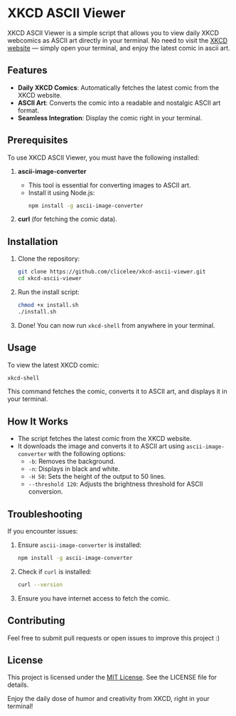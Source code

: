 # XKCD ASCII Viewer

XKCD ASCII Viewer is a simple script that allows you to view daily XKCD webcomics as ASCII art directly in your terminal. No need to visit the [XKCD website](https://xkcd.com/) — simply open your terminal, and enjoy the latest comic in ascii art.

## Features
- **Daily XKCD Comics**: Automatically fetches the latest comic from the XKCD website.
- **ASCII Art**: Converts the comic into a readable and nostalgic ASCII art format.
- **Seamless Integration**: Display the comic right in your terminal.

## Prerequisites
To use XKCD ASCII Viewer, you must have the following installed:

1. **ascii-image-converter**
   - This tool is essential for converting images to ASCII art.
   - Install it using Node.js:
     ```bash
     npm install -g ascii-image-converter
     ```

2. **curl** (for fetching the comic data).

## Installation

1. Clone the repository:
   ```bash
   git clone https://github.com/clicelee/xkcd-ascii-viewer.git
   cd xkcd-ascii-viewer
   ```

2. Run the install script:
   ```bash
   chmod +x install.sh
   ./install.sh
   ```

3. Done! You can now run `xkcd-shell` from anywhere in your terminal.

## Usage
To view the latest XKCD comic:
```bash
xkcd-shell
```
This command fetches the comic, converts it to ASCII art, and displays it in your terminal.

## How It Works
- The script fetches the latest comic from the XKCD website.
- It downloads the image and converts it to ASCII art using `ascii-image-converter` with the following options:
  - `-b`: Removes the background.
  - `-n`: Displays in black and white.
  - `-H 50`: Sets the height of the output to 50 lines.
  - `--threshold 120`: Adjusts the brightness threshold for ASCII conversion.

## Troubleshooting
If you encounter issues:
1. Ensure `ascii-image-converter` is installed:
   ```bash
   npm install -g ascii-image-converter
   ```

2. Check if `curl` is installed:
   ```bash
   curl --version
   ```

3. Ensure you have internet access to fetch the comic.

## Contributing
Feel free to submit pull requests or open issues to improve this project :)

## License
This project is licensed under the [MIT License](https://github.com/clicelee/xkcd-ascii-viewer/blob/main/LICENSE.md). See the LICENSE file for details.

Enjoy the daily dose of humor and creativity from XKCD, right in your terminal!


